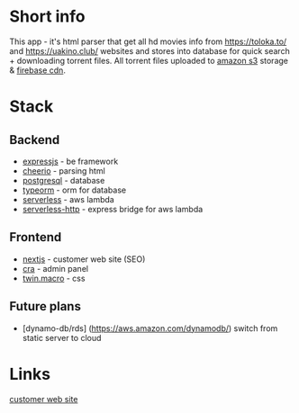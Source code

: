 # Short info

This app - it's html parser that get all hd movies info from https://toloka.to/ and https://uakino.club/ websites and stores into database for quick search + downloading torrent files. All torrent files uploaded to [amazon s3](https://aws.amazon.com/s3/) storage & [firebase cdn](https://firebase.google.com/docs/hosting).

# Stack

## Backend

- [expressjs](https://expressjs.com/) - be framework
- [cheerio](https://cheerio.js.org/) - parsing html
- [postgresql](https://www.postgresql.org/) - database
- [typeorm](https://typeorm.io/) - orm for database
- [serverless](https://aws.amazon.com/lambda/) - aws lambda
- [serverless-http](https://github.com/dougmoscrop/serverless-http) - express bridge for aws lambda

## Frontend

- [nextjs](https://nextjs.org/) - customer web site (SEO)
- [cra](https://reactjs.org/docs/create-a-new-react-app.html) - admin panel
- [twin.macro](https://github.com/ben-rogerson/twin.macro) - css

## Future plans

- [dynamo-db/rds] (https://aws.amazon.com/dynamodb/) switch from static server to cloud

# Links

[customer web site](https://ua-video-torrent-next.web.app/)
